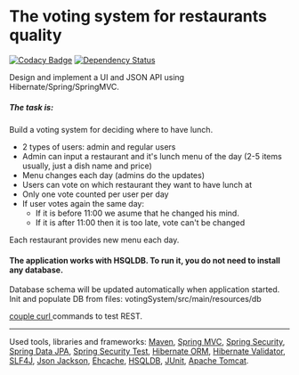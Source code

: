 # The voting system for restaurants quality 

[![Codacy Badge](https://api.codacy.com/project/badge/Grade/6949a1de2a5a4185ba09c5968e2d54cc)](https://www.codacy.com/app/Alexey-SimonovOrganization/votingSystem?utm_source=github.com&amp;utm_medium=referral&amp;utm_content=simonovAlexey/votingSystem&amp;utm_campaign=Badge_Grade)
[![Dependency Status](https://dependencyci.com/github/simonovAlexey/votingSystem/badge)](https://dependencyci.com/github/simonovAlexey/votingSystem)

Design and implement a UI and JSON API using Hibernate/Spring/SpringMVC.

##### The task is:

Build a voting system for deciding where to have lunch.

 * 2 types of users: admin and regular users
 * Admin can input a restaurant and it's lunch menu of the day (2-5 items usually, just a dish name and price)
 * Menu changes each day (admins do the updates)
 * Users can vote on which restaurant they want to have lunch at
 * Only one vote counted per user per day
 * If user votes again the same day:
    - If it is before 11:00 we asume that he changed his mind.
    - If it is after 11:00 then it is too late, vote can't be changed

Each restaurant provides new menu each day.

#### The application works with HSQLDB. To run it, you do not need to install any database.
Database schema will be updated automatically when application started.
Init and populate DB from files: votingSystem/src/main/resources/db

<a href="https://github.com/simonovAlexey/votingSystem/blob/master/config/curl.md">couple curl </a> commands to test REST.

-----------------------------

 Used tools, libraries and frameworks:
  <a href="http://maven.apache.org/">Maven</a>,
  <a href="http://docs.spring.io/spring/docs/current/spring-framework-reference/html/mvc.html">Spring MVC</a>,
  <a href="http://projects.spring.io/spring-security/">Spring Security</a>,
  <a href="http://projects.spring.io/spring-data-jpa/">Spring Data JPA</a>,
  <a href="http://spring.io/blog/2014/05/07/preview-spring-security-test-method-security">Spring Security Test</a>,
  <a href="http://hibernate.org/orm/">Hibernate ORM</a>,
  <a href="http://hibernate.org/validator/">Hibernate Validator</a>,
  <a href="http://www.slf4j.org/">SLF4J</a>,
  <a href="https://github.com/FasterXML/jackson">Json Jackson</a>,
  <a href="http://ehcache.org">Ehcache</a>,
  <a href="http://hsqldb.org//">HSQLDB</a>,
  <a href="http://junit.org/">JUnit</a>,
  <a href="http://tomcat.apache.org/">Apache Tomcat</a>.
